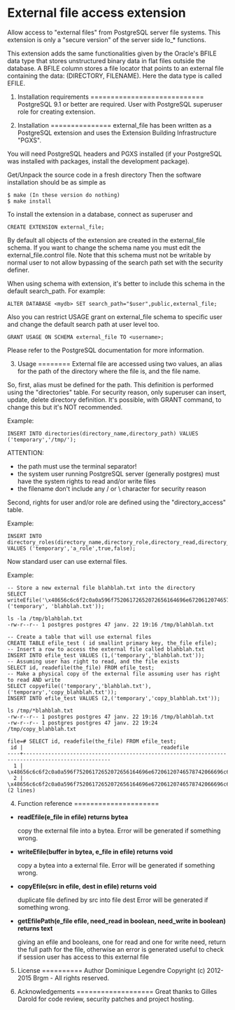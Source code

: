 External file access extension
==============================

Allow access to "external files" from PostgreSQL server file systems.
This extension is only a "secure version" of the server side lo_* functions.

This extension adds the same functionalities given by the Oracle's BFILE data
type that stores unstructured binary data in flat files outside the database.
A BFILE column stores a file locator that points to an external file containing
the data: (DIRECTORY, FILENAME). Here the data type is called EFILE.


1. Installation requirements
============================
PostgreSQL 9.1 or better are required.
User with PostgreSQL superuser role for creating extension.

2. Installation
===============
external_file has been written as a PostgreSQL extension and uses the Extension
Building Infrastructure "PGXS".

You will need PostgreSQL headers and PGXS installed (if your PostgreSQL was
installed with packages, install the development package).

Get/Unpack the source code in a fresh directory Then the software installation
should be as simple as

	$ make (In these version do nothing)
	$ make install

To install the extension in a database, connect as superuser and

	CREATE EXTENSION external_file;

By default all objects of the extension are created in the external_file schema.
If you want to change the schema name you must edit the external_file.control
file. Note that this schema must not be writable by normal user to not allow
bypassing of the search path set with the security definer.


When using schema with extension, it's better to include this schema in the
default search_path. For example:

	ALTER DATABASE <mydb> SET search_path="$user",public,external_file;

Also you can restrict USAGE grant on external_file schema to specific user and
change the default search path at user level too.

	GRANT USAGE ON SCHEMA external_file TO <username>;

Please refer to the PostgreSQL documentation for more information.


3. Usage
========
External file are accessed using two values, an alias for the path of the
directory where the file is, and the file name.

So, first, alias must be defined for the path. This definition is performed
using the "directories" table. For security reason, only superuser can insert,
update, delete directory definition. It's possible, with GRANT command, to
change this but it's NOT recommended.

Example:

	INSERT INTO directories(directory_name,directory_path) VALUES ('temporary','/tmp/');

ATTENTION:
 * the path must use the terminal separator!
 * the system user running PostgreSQL server (generally postgres) must have the
   system rights to read and/or write files
 * the filename don't include any / or \ character for security reason

Second, rights for user and/or role are defined using the "directory_access"
table.

Example:

	INSERT INTO directory_roles(directory_name,directory_role,directory_read,directory_write) VALUES ('temporary','a_role',true,false);

Now standard user can use external files.

Example:

	-- Store a new external file blahblah.txt into the directory
	SELECT writeEfile('\x48656c6c6f2c0a0a596f75206172652072656164696e67206120746578742066696c652e0a0a526567617264732c0a', ('temporary', 'blahblah.txt'));

	ls -la /tmp/blahblah.txt 
	-rw-r--r-- 1 postgres postgres 47 janv. 22 19:16 /tmp/blahblah.txt

	-- Create a table that will use external files
	CREATE TABLE efile_test ( id smallint primary key, the_file efile);
	-- Insert a row to access the external file called blahblah.txt
	INSERT INTO efile_test VALUES (1,('temporary','blahblah.txt'));
	-- Assuming user has right to read, and the file exists
	SELECT id, readefile(the_file) FROM efile_test;
	-- Make a physical copy of the external file assuming user has right to read AND write
	SELECT copyefile(('temporary','blahblah.txt'),('temporary','copy_blahblah.txt'));
	INSERT INTO efile_test VALUES (2,('temporary','copy_blahblah.txt'));

	ls /tmp/*blahblah.txt
	-rw-r--r-- 1 postgres postgres 47 janv. 22 19:16 /tmp/blahblah.txt
	-rw-r--r-- 1 postgres postgres 47 janv. 22 19:24 /tmp/copy_blahblah.txt

	file=# SELECT id, readefile(the_file) FROM efile_test;
	 id |                                            readefile                                             
	----+--------------------------------------------------------------------------------------------------
	  1 | \x48656c6c6f2c0a0a596f75206172652072656164696e67206120746578742066696c652e0a0a526567617264732c0a
	  2 | \x48656c6c6f2c0a0a596f75206172652072656164696e67206120746578742066696c652e0a0a526567617264732c0a
	(2 lines)


4. Function reference
=====================

* **readEfile(e_file in efile) returns bytea**

  copy the external file into a bytea.
  Error will be generated if something wrong.

* **writeEfile(buffer in bytea, e_file in efile) returns void**

  copy a bytea into a external file.
  Error will be generated if something wrong.

* **copyEfile(src in efile, dest in efile) returns void**

  duplicate file defined by src into file dest
  Error will be generated if something wrong.

* **getEfilePath(e_file efile, need_read in boolean, need_write in boolean) returns text**

  giving an efile and booleans, one for read and one for write need, return the
  full path for the file, otherwise an error is generated 
  useful to check if session user has access to this external file

5. License
==========
  Author Dominique Legendre
  Copyright (c) 2012-2015 Brgm - All rights reserved.

6. Acknowledgements
===================
Great thanks to Gilles Darold for code review, security patches and project hosting.

